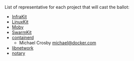 List of representative for each project that will cast the ballot:

* [InfraKit](https://github.com/docker/infrakit)
* [LinuxKit](https://github.com/linuxkit/linuxkit)
* [Moby](https://github.com/moby/moby)
* [SwarmKit](https://github.com/docker/swarmkit)
* [containerd](https://github.com/containerd/containerd)
	- Michael Crosby michael@docker.com
* [libnetwork](https://github.com/docker/libnetwork)
* [notary](https://github.com/docker/notary)
